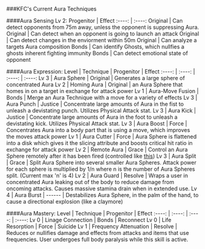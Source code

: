 ###KFC's Current Aura Techniques

####Aura Sensing Lv 2:
Progenitor | Effect
:----: | :----:
Original | Can detect opponents from 75m away, unless the opponent is suppressing Aura.	
Original | Can detect when an opponent is going to launch an attack
Original | Can detect changes in the enviorment within 50m
Original | Can analyze a targets Aura composition
Bonds | Can identify Ghosts, which nullfies a ghosts inherent fighting immunity
Bonds | Can detect emotional state of opponent


####Aura Expression: 
Level | Technique | Progenitor | Effect
:----: | :----: | :----: | :----:
Lv 3 | Aura Sphere | Original | Generates a large sphere of concentrated Aura 
Lv 2 | Homing Aura | Original | an Aura Sphere that homes in on a target in exchange for attack power
Lv 1 | Aura-Move Fusion | Bonds | Merge an Aura Technique with a move for a variety of effects
Lv 3 | Aura Punch | Justice | Concentrate large amounts of Aura in the fist to unleash a devistating punch. Utilizes Physical Attack stat.
Lv 3 | Aura Kick | Justice | Concentrate large amounts of Aura in the foot to unleash a devistating kick. Utilizes Physical Attack stat.
Lv 3 | Aura Boost | Force | Concentrates Aura into a body part that is using a move, which improves the moves attack power
Lv 1 | Aura Cutter | Force | Aura Sphere is flattened into a disk which gives it the slicing attribute and boosts critical hit ratio in exchange for attack power
Lv 2 | Remote Aura | Grace | Control an Aura Sphere remotely after it has been fired (controlled like [this](https://youtu.be/pU2VlMIZx50))
Lv 3 | Aura Split | Grace | Split Aura Sphere into several smaller Aura Spheres. Attack power for each sphere is multiplied by 1/n where n is the number of Aura Spheres split. (Current max 'n' is 4)
Lv 2 | Aura Guard | Resolve | Wraps a user in concentrated Aura leaking out of the body to reduce damage from oncoming attacks. Causes massive stamina drain when in extended use.
Lv 4 | Aura Burst | ------ | Destabilizes Aura Sphere, in the palm of the hand, to cause a directional explosion (like a claymore) 
	
####Aura Mastery:
Level | Technique | Progenitor | Effect
:----: | :----: | :----: | :----:
Lv 0 | Linage Connection | Bonds | Reconnect
Lv 0 | Life Resorption | Force | Suicide
Lv 1 | Frequency Attenuation | Resolve | Reduces or nullifies damage and effects from attacks and items that use frequencies. User undergoes full body paralysis while this skill is active.